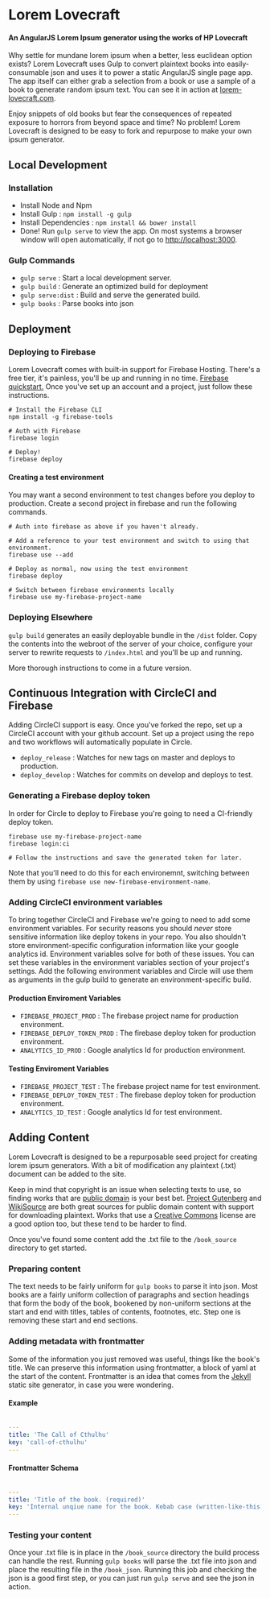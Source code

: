 # Lorem Lovecraft

#### An AngularJS Lorem Ipsum generator using the works of HP Lovecraft

Why settle for mundane lorem ipsum when a better, less euclidean option exists? Lorem Lovecraft uses Gulp to convert plaintext books into easily-consumable json and uses it to power a static AngularJS single page app. The app itself can either grab a selection from a book or use a sample of a book to generate random ipsum text. You can see it in action at [lorem-lovecraft.com](https://lorem-lovecraft.com).

Enjoy snippets of old books but fear the consequences of repeated exposure to horrors from beyond space and time? No problem! Lorem Lovecraft is designed to be easy to fork and repurpose to make your own ipsum generator. 

## Local Development

### Installation

* Install Node and Npm
* Install Gulp : `npm install -g gulp`
* Install Dependencies : `npm install && bower install`
* Done! Run `gulp serve` to view the app. On most systems a browser window will open automatically, if not go to [http://localhost:3000](http://localhost:3000).

### Gulp Commands
* `gulp serve` : Start a local development server.
* `gulp build` : Generate an optimized build for deployment
* `gulp serve:dist` : Build and serve the generated build.
* `gulp books` : Parse books into json

## Deployment

### Deploying to Firebase

Lorem Lovecraft comes with built-in support for Firebase Hosting. There's a free tier, it's painless, you'll be up and running in no time. [Firebase quickstart.](https://firebase.google.com/docs/hosting/quickstart) Once you've set up an account and a project, just follow these instructions.

```shell
# Install the Firebase CLI
npm install -g firebase-tools

# Auth with Firebase
firebase login

# Deploy!
firebase deploy
```

#### Creating a test environment

You may want a second environment to test changes before you deploy to production. Create a second project in firebase and run the following commands.

```shell
# Auth into firebase as above if you haven't already.

# Add a reference to your test environment and switch to using that environment.
firebase use --add

# Deploy as normal, now using the test environment
firebase deploy

# Switch between firebase environments locally
firebase use my-firebase-project-name

```

### Deploying Elsewhere

`gulp build` generates an easily deployable bundle in the `/dist` folder. Copy the contents into the webroot of the server of your choice, configure your server to rewrite requests to `/index.html` and you'll be up and running. 

More thorough instructions to come in a future version.

## Continuous Integration with CircleCI and Firebase

Adding CircleCI support is easy. Once you've forked the repo, set up a CircleCI account with your github account. Set up a project using the repo and two workflows will automatically populate in Circle.
 
 * `deploy_release` : Watches for new tags on master and deploys to production. 
 * `deploy_develop` : Watches for commits on develop and deploys to test. 
 
 ### Generating a Firebase deploy token
 
 In order for Circle to deploy to Firebase you're going to need a CI-friendly deploy token.
 
 ```shell
 firebase use my-firebase-project-name
 firebase login:ci
 
 # Follow the instructions and save the generated token for later.
 ```
 Note that you'll need to do this for each environemnt, switching between them by using `firebase use new-firebase-environment-name`.
 
### Adding CircleCI environment variables
 
To bring together CircleCI and Firebase we're going to need to add some environment variables. For security reasons you should *never* store sensitive information like deploy tokens in your repo. You also shouldn't store environment-specific configuration information like your google analytics id. Environment variables solve for both of these issues. You can set these variables in the environment variables section of your project's settings. Add the following environment variables and Circle will use them as arguments in the gulp build to generate an environment-specific build.

#### Production Enviroment Variables

* `FIREBASE_PROJECT_PROD` : The firebase project name for production environment.
* `FIREBASE_DEPLOY_TOKEN_PROD` : The firebase deploy token for production environment.
* `ANALYTICS_ID_PROD` : Google analytics Id for production environment.

#### Testing Enviroment Variables

* `FIREBASE_PROJECT_TEST` : The firebase project name for test environment.
* `FIREBASE_DEPLOY_TOKEN_TEST` : The firebase deploy token for production environment.
* `ANALYTICS_ID_TEST` : Google analytics Id for test environment.

## Adding Content

Lorem Lovecraft is designed to be a repurposable seed project for creating lorem ipsum generators. With a bit of modification any plaintext (.txt) document can be added to the site. 

Keep in mind that copyright is an issue when selecting texts to use, so finding works that are [public domain](https://en.wikipedia.org/wiki/Public_domain_in_the_United_States) is your best bet. [Project Gutenberg](https://www.gutenberg.org) and [WikiSource](https://en.wikisource.org) are both great sources for public domain content with support for downloading plaintext. Works that use a [Creative Commons](https://creativecommons.org/) license are a good option too, but these tend to be harder to find. 

Once you've found some content add the .txt file to the `/book_source` directory to get started.

### Preparing content

The text needs to be fairly uniform for `gulp books` to parse it into json. Most books are a fairly uniform collection of paragraphs and section headings that form the body of the book, bookened by non-uniform sections at the start and end with titles, tables of contents, footnotes, etc. Step one is removing these start and end sections. 

### Adding metadata with frontmatter

Some of the information you just removed was useful, things like the book's title. We can preserve this information using frontmatter, a block of yaml at the start of the content. Frontmatter is an idea that comes from the [Jekyll](https://jekyllrb.com/docs/frontmatter/) static site generator, in case you were wondering. 

#### Example

```yaml 

---
title: 'The Call of Cthulhu'
key: 'call-of-cthulhu'
---
```

#### Frontmatter Schema


```yaml 

---
title: 'Title of the book. (required)'
key: 'Internal unqiue name for the book. Kebab case (written-like-this) is standard. (optional)'
---
```

### Testing your content

Once your .txt file is in place in the `/book_source` directory the build process can handle the rest. Running `gulp books` will parse the .txt file into json and place the resulting file in the `/book_json`. Running this job and checking the json is a good first step, or you can just run `gulp serve` and see the json in action.

